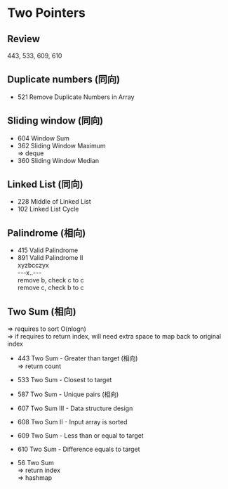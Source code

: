 # Two Pointers
## Review
443, 533, 609, 610

## Duplicate numbers (同向)
* 521 Remove Duplicate Numbers in Array <br/>

## Sliding window (同向) 
* 604 Window Sum <br/>
* 362 Sliding Window Maximum <br/>
=> deque <br/>
* 360 Sliding Window Median <br/>

## Linked List (同向)
* 228 Middle of Linked List <br/>
* 102 Linked List Cycle <br/>

## Palindrome (相向)
* 415 Valid Palindrome <br/>
* 891 Valid Palindrome II <br/>
xyzbcczyx <br/>
---x..--- <br/>
remove b, check c to c <br/>
remove c, check b to c <br/>

## Two Sum (相向)
=> requires to sort O(nlogn)<br/>
=> if requires to return index, will need extra space to map back to original index <br/>
* 443 Two Sum - Greater than target (相向)  <br/>
    => return count <br/>
    
* 533 Two Sum - Closest to target <br/>
* 587 Two Sum - Unique pairs (相向) <br/>
* 607 Two Sum III - Data structure design <br/>
* 608 Two Sum II - Input array is sorted <br/>
* 609 Two Sum - Less than or equal to target <br/>
* 610 Two Sum - Difference equals to target <br/>

* 56 Two Sum <br/>
    => return index <br/>
    => hashmap <br/>










